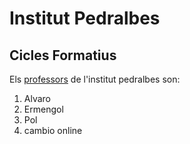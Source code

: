 # Institut Pedralbes

## Cicles Formatius

Els [professors](https://www.institutpedralbes.cat) de l'institut pedralbes son:

1. Alvaro
2. Ermengol
3. Pol
4. cambio online
